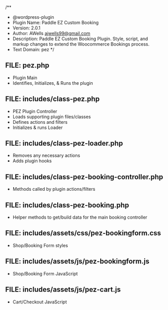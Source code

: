 /**
 * @wordpress-plugin
 * Plugin Name:       Paddle EZ Custom Booking 
 * Version:           2.0.1
 * Author:            AWells <ajwells99@gmail.com>
 * Description:       Paddle EZ Custom Booking Plugin. Style, script, and markup changes to extend the Woocommerce Bookings process.
 * Text Domain:       pez
 */
 

FILE:  pez.php
-------------------------------
* Plugin Main
* Identifies, Initializes, & Runs the plugin



FILE:  includes/class-pez.php
-------------------------------
* PEZ Plugin Controller
* Loads supporting plugin files/classes
* Defines actions and filters
* Initializes & runs Loader



FILE:  includes/class-pez-loader.php
-------------------------------
* Removes any necessary actions
* Adds plugin hooks



FILE:  includes/class-pez-booking-controller.php
-------------------------------
* Methods called by plugin actions/filters



FILE:  includes/class-pez-booking.php
-------------------------------
* Helper methods to get/build data for the main booking controller



FILE:  includes/assets/css/pez-bookingform.css
-------------------------------
* Shop/Booking Form styles



FILE:  includes/assets/js/pez-bookingform.js
-------------------------------
* Shop/Booking Form JavaScript



FILE:  includes/assets/js/pez-cart.js
-------------------------------
* Cart/Checkout JavaScript


